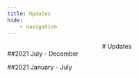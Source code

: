 ```yaml
---
title: Updates
hide:
    - navigation
---
```


<center>
# Updates
</center>
##2021 July - December

##2021 January - July